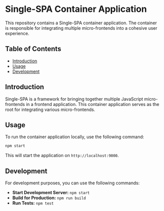 # Single-SPA Container Application

This repository contains a Single-SPA container application. The container is responsible for integrating multiple micro-frontends into a cohesive user experience.

## Table of Contents
- [Introduction](#introduction)
- [Usage](#usage)
- [Development](#development)

## Introduction
Single-SPA is a framework for bringing together multiple JavaScript micro-frontends in a frontend application. This container application serves as the root for integrating various micro-frontends.

## Usage
To run the container application locally, use the following command:

```bash
npm start
```

This will start the application on `http://localhost:9000`.

## Development
For development purposes, you can use the following commands:

- **Start Development Server:** `npm start`
- **Build for Production:** `npm run build`
- **Run Tests:** `npm test`
